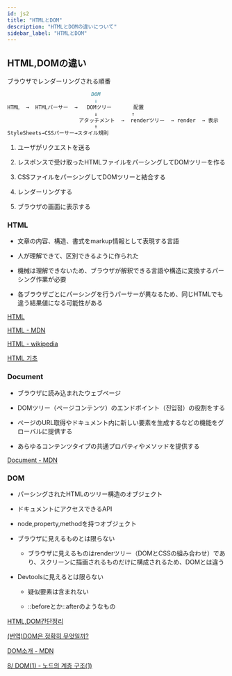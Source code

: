 ```yaml
---
id: js2
title: "HTMLとDOM"
description: "HTMLとDOMの違いについて"
sidebar_label: "HTMLとDOM"
---
```


## HTML,DOMの違い
ブラウザでレンダーリングされる順番

```markdown
                           DOM
                            ↓
HTML  →  HTMLパーサー  →   DOMツリー       配置
                            ↓           ↑
                       アタッチメント  →  renderツリー  → render  → 表示
                            ↑
StyleSheets→CSSパーサー→スタイル規則
```

1. ユーザがリクエストを送る

2. レスポンスで受け取ったHTMLファイルをパーシングしてDOMツリーを作る

3. CSSファイルをパーシングしてDOMツリーと結合する

4. レンダーリングする

5. ブラウザの画面に表示する

### HTML
- 文章の内容、構造、書式をmarkup情報として表現する言語

- 人が理解できて、区別できるように作られた

- 機械は理解できないため、ブラウザが解釈できる言語や構造に変換するパーシング作業が必要

- 各ブラウザごとにパーシングを行うパーサーが異なるため、同じHTMLでも違う結果値になる可能性がある

[HTML](https://namu.wiki/w/HTML)

[HTML - MDN](https://developer.mozilla.org/ko/docs/Web/HTML)

[HTML - wikipedia](https://ko.wikipedia.org/wiki/HTML)

[HTML 기초](http://tcpschool.com/html/html_intro_basic)

### Document
- ブラウザに読み込まれたウェブページ

- DOMツリー（ページコンテンツ）のエンドポイント（진입점）の役割をする

- ページのURL取得やドキュメント内に新しい要素を生成するなどの機能をグローバルに提供する

- あらゆるコンテンツタイプの共通プロパティやメソッドを提供する

[Document - MDN](https://developer.mozilla.org/ko/docs/Web/API/Document)

### DOM
- パーシングされたHTMLのツリー構造のオブジェクト

- ドキュメントにアクセスできるAPI

- node,property,methodを持つオブジェクト

- ブラウザに見えるものとは限らない

  - ブラウザに見えるものはrenderツリー（DOMとCSSの組み合わせ）であり、スクリーンに描画されるものだけに構成されるため、DOMとは違う

- Devtoolsに見えるとは限らない

  - 疑似要素は含まれない

  - ::beforeとか::afterのようなもの

[HTML,DOM간단정리](https://velog.io/@ddinggu/HTML-DOM-%EA%B0%84%EB%8B%A8-%EC%A0%95%EB%A6%AC)

[(번역)DOM은 정확히 무엇일까?](https://wit.nts-corp.com/2019/02/14/5522)

[DOM소개 - MDN](https://developer.mozilla.org/ko/docs/Web/API/Document_Object_Model/%EC%86%8C%EA%B0%9C)

[8/ DOM(1) - 노드의 계층 구조(1)](https://feel5ny.github.io/2017/12/26/JS_08_1/)
